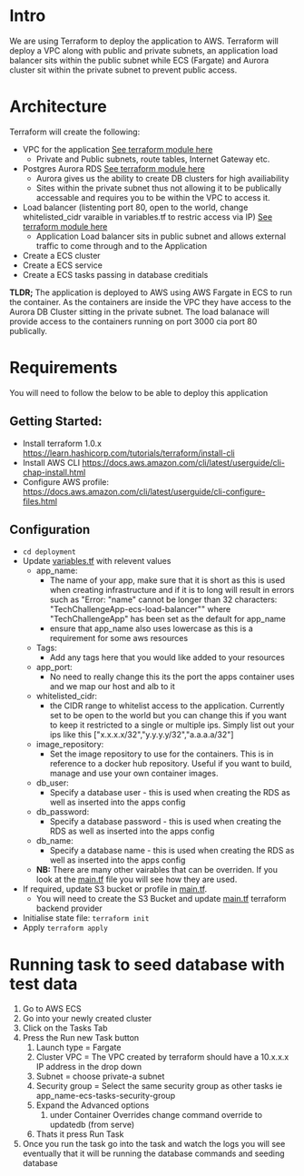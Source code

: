 # Intro
We are using Terraform to deploy the application to AWS. Terraform will deploy a VPC along with public and private subnets, an application load balancer sits within the public subnet while ECS (Fargate) and Aurora cluster sit within the private subnet to prevent public access.

# Architecture
Terraform will create the following:

- VPC for the application [See terraform module here](https://github.com/AshbyHeadHunter/TechChallengeApp/tree/master/terraform/modules/vpc)
  - Private and Public subnets, route tables, Internet Gateway etc.
- Postgres Aurora RDS [See terraform module here](https://github.com/AshbyHeadHunter/TechChallengeApp/tree/master/terraform/modules/db)
  - Aurora gives us the ability to create DB clusters for high availiability
  - Sites within the private subnet thus not allowing it to be publically accessable and requires you to be within the VPC to access it.
- Load balancer (listenting port 80, open to the world, change whitelisted_cidr varaible in variables.tf to restric access via IP) [See terraform module here](https://github.com/AshbyHeadHunter/TechChallengeApp/tree/master/terraform/modules/ecs)
  - Application Load balancer sits in public subnet and allows external traffic to come through and to the Application
- Create a ECS cluster
- Create a ECS service
- Create a ECS tasks passing in database creditials

**TLDR;** The application is deployed to AWS using AWS Fargate in ECS to run the container. As the containers are inside the VPC they have access to the Aurora DB Cluster sitting in the private subnet. The load balanace will provide access to the containers running on port 3000 cia port 80 publically.

# Requirements
You will need to follow the below to be able to deploy this application

## Getting Started:
- Install terraform 1.0.x https://learn.hashicorp.com/tutorials/terraform/install-cli
- Install AWS CLI https://docs.aws.amazon.com/cli/latest/userguide/cli-chap-install.html
- Configure AWS profile: https://docs.aws.amazon.com/cli/latest/userguide/cli-configure-files.html

## Configuration

- `cd deployment`
- Update [variables.tf](https://github.com/AshbyHeadHunter/TechChallengeApp/blob/master/terraform/deployment/variables.tf) with relevent values
  - app_name: 
    - The name of your app, make sure that it is short as this is used when creating infrastructure and if it is to long will result in errors such as "Error: "name" cannot be longer than 32 characters: "TechChallengeApp-ecs-load-balancer"" where "TechChallengeApp" has been set as the default for app_name
    - ensure that app_name also uses lowercase as this is a requirement for some aws resources
  - Tags:
    - Add any tags here that you would like added to your resources
  - app_port:
    - No need to really change this its the port the apps container uses and we map our host and alb to it
  - whitelisted_cidr:
    - the CIDR range to whitelist access to the application. Currently set to be open to the world but you can change this if you want to keep it restricted to a single or multiple ips. Simply list out your ips like this ["x.x.x.x/32","y.y.y.y/32","a.a.a.a/32"]
  - image_repository: 
      - Set the image repository to use for the containers. This is in reference to a docker hub repository. Useful if you want to build, manage and use your own container images.
  - db_user:
      - Specify a database user - this is used when creating the RDS as well as inserted into the apps config
  - db_password:
      - Specify a database password - this is used when creating the RDS as well as inserted into the apps config
  - db_name:
      - Specify a database name - this is used when creating the RDS as well as inserted into the apps config
  - **NB:** There are many other vairables that can be overriden. If you look at the [main.tf](https://github.com/AshbyHeadHunter/TechChallengeApp/blob/master/terraform/deployment/main.tf) file you will see how they are used.
- If required, update S3 bucket or profile in [main.tf](https://github.com/AshbyHeadHunter/TechChallengeApp/blob/master/terraform/deployment/main.tf).
  - You will  need to create the S3 Bucket and update [main.tf](https://github.com/AshbyHeadHunter/TechChallengeApp/blob/master/terraform/deployment/main.tf) terraform backend provider
- Initialise state file: `terraform init`
- Apply `terraform apply`


# Running task to seed database with test data
1. Go to AWS ECS
2. Go into your newly created cluster
3. Click on the Tasks Tab
4. Press the Run new Task button
   1. Launch type = Fargate
   2. Cluster VPC = The VPC created by terraform should have a 10.x.x.x IP address in the drop down
   3. Subnet = choose private-a subnet
   4. Security group = Select the same security group as other tasks ie app_name-ecs-tasks-security-group
   5. Expand the Advanced options
      1. under Container Overrides change command override to updatedb (from serve)
   6. Thats it press Run Task
5. Once you run the task go into the task and watch the logs you will see eventually that it will be running the database commands and seeding database



